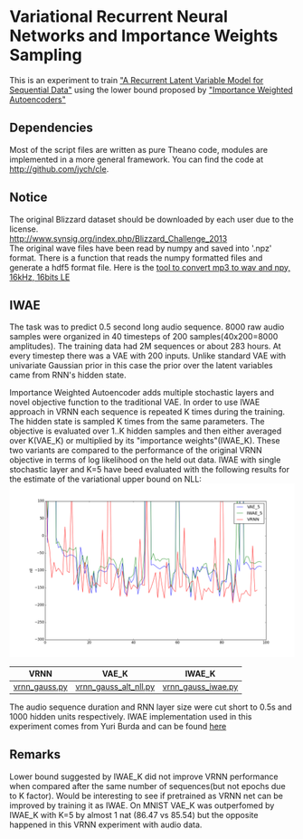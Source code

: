 # Variational Recurrent Neural Networks and Importance Weights Sampling
This is an experiment to train ["A Recurrent Latent Variable Model for Sequential Data"](http://arxiv.org/abs/1506.02216) using the lower bound proposed by ["Importance Weighted Autoencoders"](http://arxiv.org/abs/1509.00519) 

Dependencies
------------
Most of the script files are written as pure Theano code, modules are implemented in a more general framework.
You can find the code at http://github.com/jych/cle.

Notice
------
The original Blizzard dataset should be downloaded by each user due to the license.<br>
http://www.synsig.org/index.php/Blizzard_Challenge_2013<br>
The original wave files have been read by numpy and saved into '.npz' format.
There is a function that reads the numpy formatted files and generate a hdf5 format file.
Here is the [tool to convert mp3 to wav and npy, 16kHz, 16bits LE](./mp3_to_wav_and_npy.py)
 
IWAE
----
The task was to predict 0.5 second long audio sequence. 8000 raw audio samples were organized in 40 timesteps of 200 samples(40x200=8000 amplitudes). The training data had 2M sequences or about 283 hours.
At every timestep there was a VAE with 200 inputs. Unlike standard VAE with univariate Gaussian prior in this case the prior over the latent variables came from RNN's hidden state. 

Importance Weighted Autoencoder adds multiple stochastic layers and novel objective function to the traditional VAE. In order to use IWAE approach in VRNN each sequence is repeated K times during the training. The hidden state is sampled K times from the same parameters. The objective is evaluated over 1..K hidden samples and then either averaged over K(VAE_K) or multiplied by its "importance weights"(IWAE_K). These two variants are compared to the performance of the original VRNN objective in terms of log likelihood on the held out data. IWAE with single stochastic layer and K=5 have beed evaluated with the following results for the estimate of the variational upper bound on NLL:
![VRNN vs IWAE_K vs VAE_K](https://github.com/szcom/nips2015_vrnn/raw/master/recon.png)

VRNN | VAE_K | IWAE_K
----|-----|------
[vrnn_gauss.py](./models/blizzard/vrnn_gauss.py) | [vrnn_gauss_alt_nll.py](./models/blizzard/vrnn_gauss_alt_nll.py) | [vrnn_gauss_iwae.py](./models/blizzard/vrnn_gauss_iwae.py)

The audio sequence duration and RNN layer size were cut short to 0.5s and 1000 hidden units respectively. 
IWAE implementation used in this experiment comes from Yuri Burda and can be found [here](https://github.com/yburda/iwae/blob/master/iwae.py)

Remarks
----------------
Lower bound suggested by IWAE_K did not improve VRNN performance when compared after the same number of sequences(but not epochs due to K factor). Would be interesting to see if pretrained as VRNN net can be improved by training it as IWAE. On MNIST VAE_K was outperfomed by IWAE_K with K=5 by almost 1 nat (86.47 vs 85.54) but the opposite happened in this VRNN experiment with audio data.
